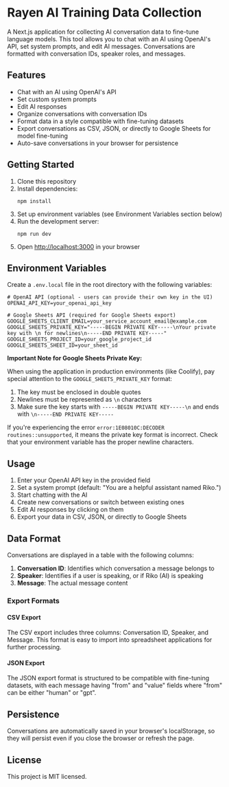 # Rayen AI Training Data Collection

A Next.js application for collecting AI conversation data to fine-tune language models. This tool allows you to chat with an AI using OpenAI's API, set system prompts, and edit AI messages. Conversations are formatted with conversation IDs, speaker roles, and messages.

## Features

- Chat with an AI using OpenAI's API
- Set custom system prompts
- Edit AI responses
- Organize conversations with conversation IDs
- Format data in a style compatible with fine-tuning datasets
- Export conversations as CSV, JSON, or directly to Google Sheets for model fine-tuning
- Auto-save conversations in your browser for persistence

## Getting Started

1. Clone this repository
2. Install dependencies:
   ```
   npm install
   ```
3. Set up environment variables (see Environment Variables section below)
4. Run the development server:
   ```
   npm run dev
   ```
5. Open [http://localhost:3000](http://localhost:3000) in your browser

## Environment Variables

Create a `.env.local` file in the root directory with the following variables:

```
# OpenAI API (optional - users can provide their own key in the UI)
OPENAI_API_KEY=your_openai_api_key

# Google Sheets API (required for Google Sheets export)
GOOGLE_SHEETS_CLIENT_EMAIL=your_service_account_email@example.com
GOOGLE_SHEETS_PRIVATE_KEY="-----BEGIN PRIVATE KEY-----\nYour private key with \n for newlines\n-----END PRIVATE KEY-----"
GOOGLE_SHEETS_PROJECT_ID=your_google_project_id
GOOGLE_SHEETS_SHEET_ID=your_sheet_id
```

**Important Note for Google Sheets Private Key:**

When using the application in production environments (like Coolify), pay special attention to the `GOOGLE_SHEETS_PRIVATE_KEY` format:

1. The key must be enclosed in double quotes
2. Newlines must be represented as `\n` characters
3. Make sure the key starts with `-----BEGIN PRIVATE KEY-----\n` and ends with `\n-----END PRIVATE KEY-----`

If you're experiencing the error `error:1E08010C:DECODER routines::unsupported`, it means the private key format is incorrect. Check that your environment variable has the proper newline characters.

## Usage

1. Enter your OpenAI API key in the provided field
2. Set a system prompt (default: "You are a helpful assistant named Riko.")
3. Start chatting with the AI
4. Create new conversations or switch between existing ones
5. Edit AI responses by clicking on them
6. Export your data in CSV, JSON, or directly to Google Sheets

## Data Format

Conversations are displayed in a table with the following columns:

1. **Conversation ID**: Identifies which conversation a message belongs to
2. **Speaker**: Identifies if a user is speaking, or if Riko (AI) is speaking
3. **Message**: The actual message content

### Export Formats

#### CSV Export
The CSV export includes three columns: Conversation ID, Speaker, and Message. This format is easy to import into spreadsheet applications for further processing.

#### JSON Export
The JSON export format is structured to be compatible with fine-tuning datasets, with each message having "from" and "value" fields where "from" can be either "human" or "gpt".

## Persistence

Conversations are automatically saved in your browser's localStorage, so they will persist even if you close the browser or refresh the page.

## License

This project is MIT licensed.
